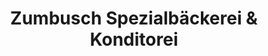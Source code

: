---
title: "Zumbusch Spezialbäckerei & Konditorei"
url: /stadtlohn/zumbusch-spezialbaeckerei-und-konditorei/
shop: Bäckerei
---